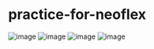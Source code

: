 # practice-for-neoflex
![image](https://github.com/RaiFy228/practice-for-neoflex/assets/118426381/27eb314d-25f1-4846-9536-352132427ee6)
![image](https://github.com/RaiFy228/practice-for-neoflex/assets/118426381/b2eaaae4-14aa-443e-8d92-539d2f5e44e4)
![image](https://github.com/RaiFy228/practice-for-neoflex/assets/118426381/36a4765e-4d39-46f5-bd3b-e7c1ab260832)
![image](https://github.com/RaiFy228/practice-for-neoflex/assets/118426381/60a4f50d-906e-4ed1-b440-8302ab3c665c)
